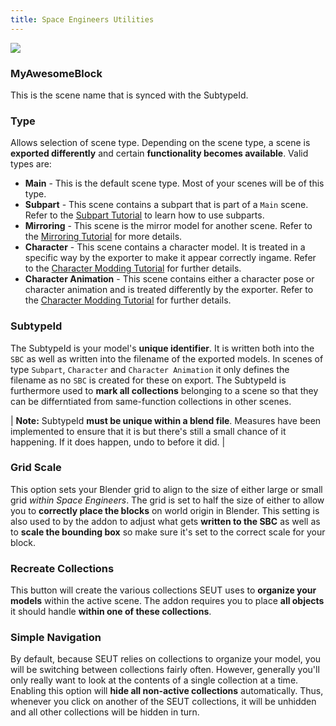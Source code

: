 ```yaml
---
title: Space Engineers Utilities
---
```

![](../assets/images/main-panel_1.png)

### MyAwesomeBlock
This is the scene name that is synced with the SubtypeId.

### Type
Allows selection of scene type. Depending on the scene type, a scene is **exported differently** and certain **functionality becomes available**. Valid types are:

* **Main** - This is the default scene type. Most of your scenes will be of this type.
* **Subpart** - This scene contains a subpart that is part of a `Main` scene. Refer to the [Subpart Tutorial]() to learn how to use subparts.
* **Mirroring** - This scene is the mirror model for another scene. Refer to the [Mirroring Tutorial]() for more details.
* **Character** - This scene contains a character model. It is treated in a specific way by the exporter to make it appear correctly ingame. Refer to the [Character Modding Tutorial]() for further details.
* **Character Animation** - This scene contains either a character pose or character animation and is treated differently by the exporter. Refer to the [Character Modding Tutorial]() for further details.

### SubtypeId
The SubtypeId is your model's **unique identifier**. It is written both into the `SBC` as well as written into the filename of the exported models. In scenes of type `Subpart`, `Character` and `Character Animation` it only defines the filename as no `SBC` is created for these on export.
The SubtypeId is furthermore used to **mark all collections** belonging to a scene so that they can be differntiated from same-function collections in other scenes.

| **Note:** SubtypeId **must be unique within a blend file**. Measures have been implemented to ensure that it is but there's still a small chance of it happening. If it does happen, undo to before it did. |

### Grid Scale
This option sets your Blender grid to align to the size of either large or small grid *within Space Engineers*. The grid is set to half the size of either to allow you to **correctly place the blocks** on world origin in Blender.
This setting is also used to by the addon to adjust what gets **written to the SBC** as well as to **scale the bounding box** so make sure it's set to the correct scale for your block.

### Recreate Collections
This button will create the various collections SEUT uses to **organize your models** within the active scene. The addon requires you to place **all objects** it should handle **within one of these collections**.

### Simple Navigation
By default, because SEUT relies on collections to organize your model, you will be switching between collections fairly often. However, generally you'll only really want to look at the contents of a single collection at a time. Enabling this option will **hide all non-active collections** automatically. Thus, whenever you click on another of the SEUT collections, it will be unhidden and all other collections will be hidden in turn.